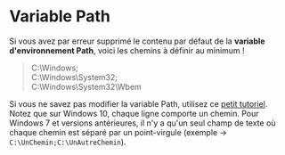# Variable Path

Si vous avez par erreur supprimé le contenu par défaut de la **variable d'environnement Path**, voici les chemins à définir au minimum !

> C:\Windows;<br>C:\Windows\System32;<br>C:\Windows\System32\Wbem

Si vous ne savez pas modifier la variable Path, utilisez ce [petit tutoriel](https://www.youtube.com/watch?v=M2BWTJXDJXY). Notez que sur Windows 10, chaque ligne comporte un chemin. Pour Windows 7 et versions antérieures, il n'y a qu'un seul champ de texte où chaque chemin est séparé par un point-virgule (exemple -> `C:\UnChemin;C:\UnAutreChemin`).
